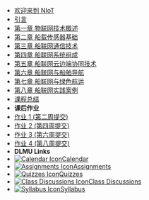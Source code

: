- [欢迎来到 NIoT](course-welcome)
- [引言](zh-cn/Chapter-00.md)
- [第一章 物联网技术概述](zh-cn/Chapter-01.md)
- [第二章 船载传感器基础](zh-cn/Chapter-02.md)
- [第三章 船联网通信技术](zh-cn/Chapter-03.md)
- [第四章 船联网系统组成](zh-cn/Chapter-04.md)
- [第五章 船联网云边端协同技术](zh-cn/Chapter-05.md)
- [第六章 船联网与船舶导航](zh-cn/Chapter-06.md)
- [第七章 船联网与绿色航运](zh-cn/Chapter-07.md)
- [第八章 船联网实践案例](zh-cn/Chapter-08.md)
- [课程总结](zh-cn/README.md)
- **课后作业**
- [作业 1 (第二周提交)](module-01)
- [作业 2 (第四周提交)](module-02)
- [作业 3 (第六周提交)](module-03)
- [作业 4 (第八周提交)](module-04)
- **DLMU Links**
- [![Calendar Icon](https://icongr.am/fontawesome/calendar.svg?size=16&color=808080)Calendar](https://canvas.sfu.ca/courses/44038/calendar)
- [![Assignments Icon](https://icongr.am/fontawesome/pencil.svg?size=16&color=808080)Assignments](https://canvas.sfu.ca/courses/44038/assignments )
- [![Quizzes Icon](https://icongr.am/fontawesome/check-circle.svg?size=16&color=808080)Quizzes](https://canvas.sfu.ca/courses/44038/quizzes)
- [![Class Discussions Icon](https://icongr.am/fontawesome/comments-o.svg?size=16&color=808080)Class Discussions](https://canvas.sfu.ca/courses/44038/discussion_topics)
- [![Syllabus Icon](https://icongr.am/fontawesome/list.svg?size=16&color=808080)Syllabus](https://canvas.sfu.ca/courses/44038/assignments/syllabus)
